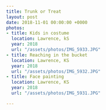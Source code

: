 ```yaml
---
title: Trunk or Treat
layout: post
date: 2018-11-01 00:00:00 +0000
photos:
- title: Kids in costume
  location: Lawrence, kS
  year: 2018
  url: "/assets/photos/IMG_5933.JPG"
- title: Reaching in the bucket
  location: Lawrence, KS
  year: 2018
  url: "/assets/photos/IMG_5932.JPG"
- title: Face painting
  location: Lawrence, KS
  year: 2018
  url: "/assets/photos/IMG_5931.JPG"

---
```

